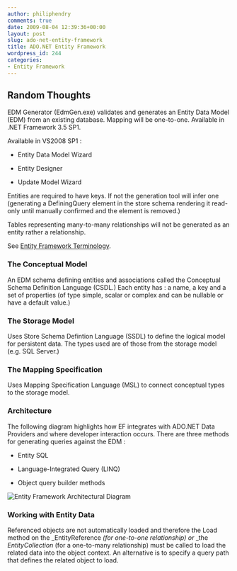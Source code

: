 ```yaml
---
author: philiphendry
comments: true
date: 2009-08-04 12:39:36+00:00
layout: post
slug: ado-net-entity-framework
title: ADO.NET Entity Framework
wordpress_id: 244
categories:
- Entity Framework
---
```


## Random Thoughts

 

EDM Generator (EdmGen.exe) validates and generates an Entity Data Model (EDM) from an existing database. Mapping will be one-to-one. Available in .NET Framework 3.5 SP1.

 

Available in VS2008 SP1 :

 

  
  * Entity Data Model Wizard
   
  * Entity Designer
   
  * Update Model Wizard
 

Entities are required to have keys. If not the generation tool will infer one (generating a DefiningQuery element in the store schema rendering it read-only until manually confirmed and the element is removed.)

 

Tables representing many-to-many relationships will not be generated as an entity rather a relationship.

 

See [Entity Framework Terminology](http://msdn.microsoft.com/en-us/library/bb387161.aspx).

 

### The Conceptual Model

 

An EDM schema defining entities and associations called the Conceptual Schema Definition Language (CSDL.) Each entity has : a name, a key and a set of properties (of type simple, scalar or complex and can be nullable or have a default value.) 

 

### The Storage Model

 

Uses Store Schema Defintion Language (SSDL) to define the logical model for persistent data. The types used are of those from the storage model (e.g. SQL Server.)

 

### The Mapping Specification

 

Uses Mapping Specification Language (MSL) to connect conceptual types to the storage model.

 

### Architecture

 

The following diagram highlights how EF integrates with ADO.NET Data Providers and where developer interaction occurs. There are three methods for generating queries against the EDM :

 

  
  * Entity SQL
   
  * Language-Integrated Query (LINQ)
   
  * Object query builder methods
 

![Entity Framework Architectural Diagram](http://i.msdn.microsoft.com/Bb399760.07d25f9d-d5bf-43ae-9495-f85b409bf99b(en-us,VS.90).gif)

 

### Working with Entity Data

 

Referenced objects are not automatically loaded and therefore the Load method on the _EntityReference _(for one-to-one relationship) or_ _the _EntityCollection_ (for a one-to-many relationship) must be called to load the related data into the object context. An alternative is to specify a query path that defines the related object to load.
